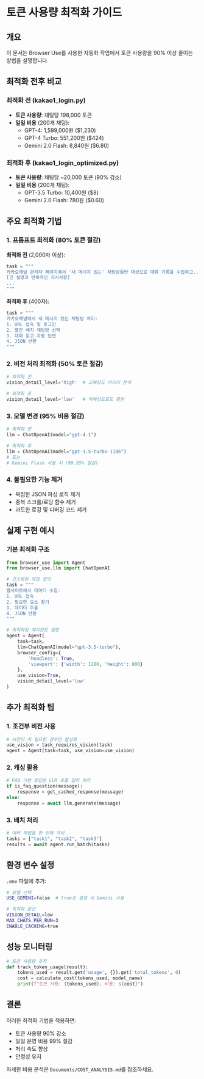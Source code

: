 # 토큰 사용량 최적화 가이드

## 개요

이 문서는 Browser Use를 사용한 자동화 작업에서 토큰 사용량을 90% 이상 줄이는 방법을 설명합니다.

## 최적화 전후 비교

### 최적화 전 (kakao1_login.py)
- **토큰 사용량**: 채팅당 198,000 토큰
- **일일 비용** (200개 채팅):
  - GPT-4: 1,599,000원 ($1,230)
  - GPT-4 Turbo: 551,200원 ($424)
  - Gemini 2.0 Flash: 8,840원 ($6.80)

### 최적화 후 (kakao1_login_optimized.py)
- **토큰 사용량**: 채팅당 ~20,000 토큰 (90% 감소)
- **일일 비용** (200개 채팅):
  - GPT-3.5 Turbo: 10,400원 ($8)
  - Gemini 2.0 Flash: 780원 ($0.60)

## 주요 최적화 기법

### 1. 프롬프트 최적화 (80% 토큰 절감)

**최적화 전** (2,000자 이상):
```python
task = """
카카오채널 관리자 페이지에서 '새 메시지 있는' 채팅방들만 대상으로 대화 기록을 수집하고...
[긴 설명과 반복적인 지시사항]
...
"""
```

**최적화 후** (400자):
```python
task = """
카카오채널에서 새 메시지 있는 채팅방 처리:
1. URL 접속 및 로그인
2. 빨간 배지 채팅방 선택
3. 대화 읽고 자동 답변
4. JSON 반환
"""
```

### 2. 비전 처리 최적화 (50% 토큰 절감)

```python
# 최적화 전
vision_detail_level='high'  # 고해상도 이미지 분석

# 최적화 후
vision_detail_level='low'   # 저해상도로도 충분
```

### 3. 모델 변경 (95% 비용 절감)

```python
# 최적화 전
llm = ChatOpenAI(model="gpt-4.1")

# 최적화 후
llm = ChatOpenAI(model="gpt-3.5-turbo-1106")
# 또는
# Gemini Flash 사용 시 (99.95% 절감)
```

### 4. 불필요한 기능 제거

- 복잡한 JSON 파싱 로직 제거
- 중복 스크롤/로딩 함수 제거
- 과도한 로깅 및 디버깅 코드 제거

## 실제 구현 예시

### 기본 최적화 구조

```python
from browser_use import Agent
from browser_use.llm import ChatOpenAI

# 간소화된 작업 정의
task = """
웹사이트에서 데이터 수집:
1. URL 접속
2. 필요한 요소 찾기
3. 데이터 추출
4. JSON 반환
"""

# 최적화된 에이전트 설정
agent = Agent(
    task=task,
    llm=ChatOpenAI(model="gpt-3.5-turbo"),
    browser_config={
        'headless': True,
        'viewport': {'width': 1280, 'height': 800}
    },
    use_vision=True,
    vision_detail_level='low'
)
```

## 추가 최적화 팁

### 1. 조건부 비전 사용
```python
# 비전이 꼭 필요한 경우만 활성화
use_vision = task_requires_vision(task)
agent = Agent(task=task, use_vision=use_vision)
```

### 2. 캐싱 활용
```python
# FAQ 기반 응답은 LLM 호출 없이 처리
if is_faq_question(message):
    response = get_cached_response(message)
else:
    response = await llm.generate(message)
```

### 3. 배치 처리
```python
# 여러 작업을 한 번에 처리
tasks = ["task1", "task2", "task3"]
results = await agent.run_batch(tasks)
```

## 환경 변수 설정

`.env` 파일에 추가:
```bash
# 모델 선택
USE_GEMINI=false  # true로 설정 시 Gemini 사용

# 최적화 옵션
VISION_DETAIL=low
MAX_CHATS_PER_RUN=3
ENABLE_CACHING=true
```

## 성능 모니터링

```python
# 토큰 사용량 추적
def track_token_usage(result):
    tokens_used = result.get('usage', {}).get('total_tokens', 0)
    cost = calculate_cost(tokens_used, model_name)
    print(f"토큰 사용: {tokens_used}, 비용: ${cost}")
```

## 결론

이러한 최적화 기법을 적용하면:
- 토큰 사용량 90% 감소
- 일일 운영 비용 99% 절감
- 처리 속도 향상
- 안정성 유지

자세한 비용 분석은 `Documents/COST_ANALYSIS.md`를 참조하세요.